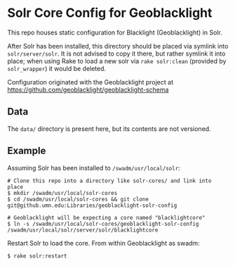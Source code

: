 # Solr Core Config for Geoblacklight
This repo houses static configuration for Blacklight (Geoblacklight) in Solr.

After Solr has been installed, this directory should be placed via symlink into `solr/server/solr`. 
It is not advised to copy it there, but rather symlink it into place; when using Rake to load a new solr via `rake solr:clean` (provided by `solr_wrapper`) it would be deleted.

Configuration originated with the Geoblacklight project at https://github.com/geoblacklight/geoblacklight-schema

## Data
The `data/` directory is present here, but its contents are not versioned.

## Example
Assuming Solr has been installed to `/swadm/usr/local/solr`:

```shell
# Clone this repo into a directory like solr-cores/ and link into place
$ mkdir /swadm/usr/local/solr-cores
$ cd /swadm/usr/local/solr-cores && git clone git@github.umn.edu:Libraries/geoblacklight-solr-config

# Geoblacklight will be expecting a core named "blacklightcore"
$ ln -s /swadm/usr/local/solr-cores/geoblacklight-solr-config /swadm/usr/local/solr/server/solr/blacklightcore
```

Restart Solr to load the core.  From within Geoblacklight as swadm:

```shell
$ rake solr:restart
```
